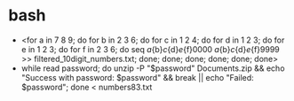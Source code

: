 # bash
- <for a in 7 8 9; do for b in 2 3 6; do for c in 1 2 4; do for d in 1 2 3; do for e in 1 2 3; do for f in 2 3 6; do seq ${a}${b}${c}${d}${e}${f}0000 ${a}${b}${c}${d}${e}${f}9999 >> filtered_10digit_numbers.txt; done; done; done; done; done; done>
- while read password; do unzip -P "$password" Documents.zip && echo "Success with password: $password" && break || echo "Failed: $password"; done < numbers83.txt
